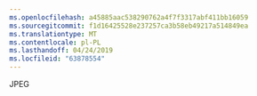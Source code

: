 ```yaml
---
ms.openlocfilehash: a45885aac538290762a4f7f3317abf411bb16059
ms.sourcegitcommit: f1d16425528e237257ca3b58eb49217a514849ea
ms.translationtype: MT
ms.contentlocale: pl-PL
ms.lasthandoff: 04/24/2019
ms.locfileid: "63878554"
---
```

JPEG